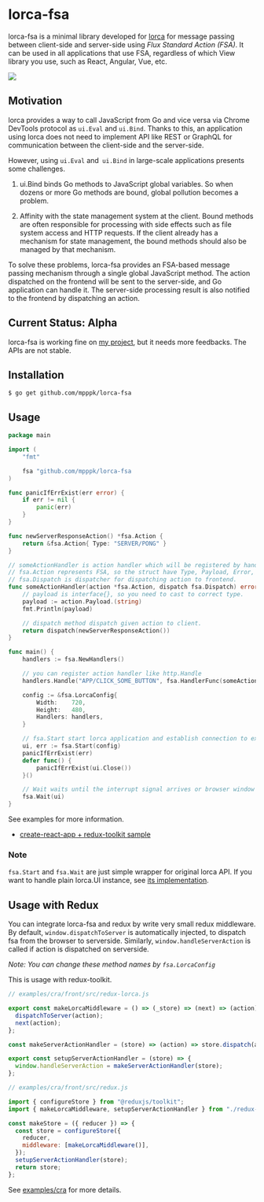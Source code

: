 # lorca-fsa

lorca-fsa is a minimal library developed for [lorca](https://github.com/zserge/lorca) for message passing between client-side and server-side using _Flux Standard Action (FSA)_.
It can be used in all applications that use FSA, regardless of which View library you use, such as React, Angular, Vue, etc.

![](images/architecture.png)

## Motivation

lorca provides a way to call JavaScript from Go and vice versa via Chrome DevTools protocol as `ui.Eval` and `ui.Bind`.
Thanks to this, an application using lorca does not need to implement API like REST or GraphQL for communication between the client-side and the server-side.

However, using `ui.Eval` and` ui.Bind` in large-scale applications presents some challenges.

1. ui.Bind binds Go methods to JavaScript global variables. So when dozens or more Go methods are bound, global pollution becomes a problem.

2. Affinity with the state management system at the client. Bound methods are often responsible for processing with side effects such as file system access and HTTP requests. If the client already has a mechanism for state management, the bound methods should also be managed by that mechanism.

To solve these problems, lorca-fsa provides an FSA-based message passing mechanism through a single global JavaScript method.
The action dispatched on the frontend will be sent to the server-side, and Go application can handle it.
The server-side processing result is also notified to the frontend by dispatching an action.

## Current Status: Alpha

lorca-fsa is working fine on [my project](https://github.com/mpppk/imagine), but it needs more feedbacks. The APIs are not stable.

## Installation

```shell
$ go get github.com/mpppk/lorca-fsa
```

## Usage

```go
package main

import (
	"fmt"

	fsa "github.com/mpppk/lorca-fsa
)

func panicIfErrExist(err error) {
	if err != nil {
		panic(err)
	}
}

func newServerResponseAction() *fsa.Action {
	return &fsa.Action{ Type: "SERVER/PONG" }
}

// someActionHandler is action handler which will be registered by handlers.Handle.
// fsa.Action represents FSA, so the struct have Type, Payload, Error, and Meta.
// fsa.Dispatch is dispatcher for dispatching action to frontend.
func someActionHandler(action *fsa.Action, dispatch fsa.Dispatch) error {
	// payload is interface{}, so you need to cast to correct type.
	payload := action.Payload.(string)
	fmt.Println(payload)

	// dispatch method dispatch given action to client.
	return dispatch(newServerResponseAction())
}

func main() {
	handlers := fsa.NewHandlers()

	// you can register action handler like http.Handle
	handlers.Handle("APP/CLICK_SOME_BUTTON", fsa.HandlerFunc(someActionHandler))

	config := &fsa.LorcaConfig{
		Width:    720,
		Height:   480,
		Handlers: handlers,
	}

	// fsa.Start start lorca application and establish connection to exchange fsa
	ui, err := fsa.Start(config)
	panicIfErrExist(err)
	defer func() {
		panicIfErrExist(ui.Close())
	}()

	// Wait waits until the interrupt signal arrives or browser window is closed
	fsa.Wait(ui)
}
```

See examples for more information.

- [create-react-app + redux-toolkit sample](https://github.com/mpppk/lorca-fsa/cra)

### Note

`fsa.Start` and `fsa.Wait` are just simple wrapper for original lorca API.
If you want to handle plain lorca.UI instance, see [its implementation](https://github.com/mpppk/lorca-fsa/blob/master/lorca-fsa/util.go).

## Usage with Redux

You can integrate lorca-fsa and redux by write very small redux middleware.
By default, `window.dispatchToServer` is automatically injected, to dispatch fsa from the browser to serverside.
Similarly, `window.handleServerAction` is called if action is dispatched on serverside.

_Note: You can change these method names by `fsa.LorcaConfig`_

This is usage with redux-toolkit.

```js
// examples/cra/front/src/redux-lorca.js

export const makeLorcaMiddleware = () => (_store) => (next) => (action) => {
  dispatchToServer(action);
  next(action);
};

const makeServerActionHandler = (store) => (action) => store.dispatch(action);

export const setupServerActionHandler = (store) => {
  window.handleServerAction = makeServerActionHandler(store);
};
```

```js
// examples/cra/front/src/redux.js

import { configureStore } from "@reduxjs/toolkit";
import { makeLorcaMiddleware, setupServerActionHandler } from "./redux-lorca";

const makeStore = ({ reducer }) => {
  const store = configureStore({
    reducer,
    middleware: [makeLorcaMiddleware()],
  });
  setupServerActionHandler(store);
  return store;
};
```

See [examples/cra](https://github.com/mpppk/lorca-fsa/tree/master/examples/cra) for more details.

